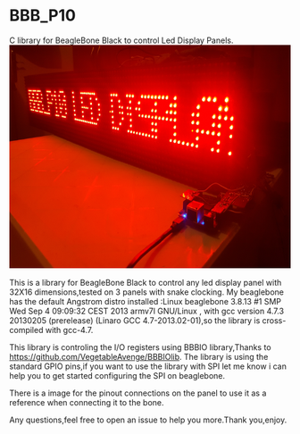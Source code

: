 # BBB_P10
C library for BeagleBone Black to control Led Display Panels.
<br>
<img height="400" src="https://github.com/joek85/BBB_P10/blob/master/BBB_P10.jpg?raw=true" />
<br>

This is a library for BeagleBone Black to control any led display panel with 32X16 dimensions,tested on 3 panels with snake clocking.
My beaglebone has the default Angstrom distro installed :Linux beaglebone 3.8.13 #1 SMP Wed Sep 4 09:09:32 CEST 2013 armv7l GNU/Linux , with gcc version 4.7.3 20130205 (prerelease) (Linaro GCC 4.7-2013.02-01),so the library is cross-compiled with gcc-4.7.

This library is controling the I/O registers using BBBIO library,Thanks to https://github.com/VegetableAvenge/BBBIOlib.
The library is using the standard GPIO pins,if you want to use the library with SPI let me know i can help you to get started configuring the SPI on beaglebone.

There is a image for the pinout connections on the panel to use it as a reference when connecting it to the bone.

Any questions,feel free to open an issue to help you more.Thank you,enjoy.
